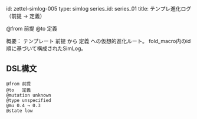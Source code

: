 <!--
@zettel_type: simlog_eval
@description: SimLogに基づく進化評価Zettel。@from〜@toでテンプレートの進化とテンション変化を記録。
-->

id: zettel-simlog-005
type: simlog
series_id: series_01
title: テンプレ進化ログ（前提 → 定義）

@from 前提
@to   定義

概要：
テンプレート 前提 から 定義 への仮想的進化ルート。
fold_macro内のid順に基づいて構成されたSimLog。


## DSL構文
```dsl
@from 前提
@to   定義
@mutation unknown
@type unspecified
@mu 0.4 → 0.3
@state low
```